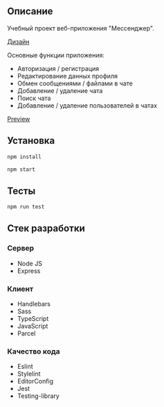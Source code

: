 ## Описание

Учебный проект веб-приложения "Мессенджер".

[Дизайн](https://www.figma.com/file/jF5fFFzgGOxQeB4CmKWTiE/Chat_external_link?node-id=0%3A1)

Основные функции приложения:

- Авторизация / регистрация
- Редактирование данных профиля
- Обмен сообщениями / файлами в чате
- Добавление / удаление чата
- Поиск чата
- Добавление / удаление пользователей в чатах

[Preview](https://web-chat-matyushin.herokuapp.com/)

## Установка

```sh
npm install
```

```sh
npm start
```

## Тесты

```sh
npm run test
```

## Стек разработки

### Сервер

- Node JS
- Express

### Клиент 

- Handlebars
- Sass
- TypeScript
- JavaScript
- Parcel

### Качество кода

- Eslint
- Stylelint
- EditorConfig
- Jest
- Testing-library
